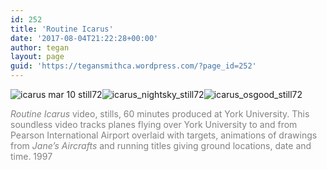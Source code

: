 ```yaml
---
id: 252
title: 'Routine Icarus'
date: '2017-08-04T21:22:28+00:00'
author: tegan
layout: page
guid: 'https://tegansmithca.wordpress.com/?page_id=252'
---
```


![icarus mar 10 still72](https://tegansmithca.files.wordpress.com/2017/08/icarus-mar-10-still72.jpg)![icarus_nightsky_still72](https://tegansmithca.files.wordpress.com/2017/08/icarus_nightsky_still72.jpg)![icarus_osgood_still72](https://tegansmithca.files.wordpress.com/2017/08/icarus_osgood_still72.jpg)

<span style="color:#808080;">*Routine Icarus* video, stills, 60 minutes produced at York University. This soundless video tracks planes flying over York University to and from Pearson International Airport overlaid with targets, animations of drawings from *Jane’s Aircrafts* and running titles giving ground locations, date and time. 1997</span>